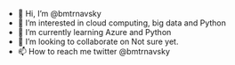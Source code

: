 - 👋 Hi, I’m @bmtrnavsky
- 👀 I’m interested in cloud computing, big data and Python
- 🌱 I’m currently learning Azure and Python
- 💞️ I’m looking to collaborate on Not sure yet. 
- 📫 How to reach me twitter @bmtrnavsky

<!---
bmtrnavsky/bmtrnavsky is a ✨ special ✨ repository because its `README.md` (this file) appears on your GitHub profile.
You can click the Preview link to take a look at your changes.
--->
